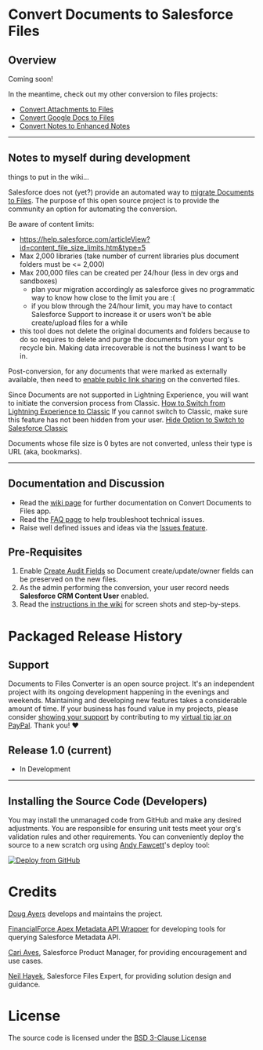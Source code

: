 Convert Documents to Salesforce Files
=======================================

Overview
--------

Coming soon!

In the meantime, check out my other conversion to files projects:
  * [Convert Attachments to Files](https://github.com/douglascayers/sfdc-convert-attachments-to-chatter-files)
  * [Convert Google Docs to Files](https://douglascayers.com/2017/10/19/convert-googledoc-records-to-salesforce-files/)
  * [Convert Notes to Enhanced Notes](https://github.com/douglascayers/sfdc-convert-notes-to-chatter-notes)

--- 


Notes to myself during development
----------------------------------

things to put in the wiki...

Salesforce does not (yet?) provide an automated way to [migrate Documents to Files](https://help.salesforce.com/articleView?id=docs_documents_to_files.htm&type=5).
The purpose of this open source project is to provide the community an option for automating the conversion.

Be aware of content limits:
* https://help.salesforce.com/articleView?id=content_file_size_limits.htm&type=5
* Max 2,000 libraries (take number of current libraries plus document folders must be <= 2,000)
* Max 200,000 files can be created per 24/hour (less in dev orgs and sandboxes)
    * plan your migration accordingly as salesforce gives no programmatic way to know how close to the limit you are :(
    * if you blow through the 24/hour limit, you may have to contact Salesforce Support to increase it or users won't be able create/upload files for a while
* this tool does not delete the original documents and folders because to do so requires to delete and purge the documents from your org's recycle bin. Making data irrecoverable is not the business I want to be in.
    
Post-conversion, for any documents that were marked as externally available, then need to [enable public link sharing](https://help.salesforce.com/articleView?id=collab_files_sharing_via_link.htm&type=5) on the converted files.

Since Documents are not supported in Lightning Experience, you will want to initiate the conversion process from Classic.
[How to Switch from Lightning Experience to Classic](https://help.salesforce.com/articleView?id=000230642&type=1)
If you cannot switch to Classic, make sure this feature has not been hidden from your user.
[Hide Option to Switch to Salesforce Classic](https://releasenotes.docs.salesforce.com/en-us/summer17/release-notes/rn_general_lex_hide_switcher.htm)

Documents whose file size is 0 bytes are not converted, unless their type is URL (aka, bookmarks).

---

Documentation and Discussion
--------------------------

* Read the [wiki page](https://github.com/douglascayers/sfdx-convert-documents-to-files/wiki) for further documentation on Convert Documents to Files app.
* Read the [FAQ page](https://github.com/douglascayers/sfdx-convert-documents-to-files/wiki/Frequently-Asked-Questions) to help troubleshoot technical issues.
* Raise well defined issues and ideas via the [Issues feature](https://github.com/douglascayers/sfdx-convert-documents-to-files/issues).


Pre-Requisites
--------------
1. Enable [Create Audit Fields](https://help.salesforce.com/articleView?id=000213290&type=1&language=en_US) so Document create/update/owner fields can be preserved on the new files.
2. As the admin performing the conversion, your user record needs **Salesforce CRM Content User** enabled. 
3. Read the [instructions in the wiki](https://github.com/douglascayers/sfdx-convert-documents-to-files/wiki/Pre-Requisites-Instructions) for screen shots and step-by-steps.


Packaged Release History
========================

Support
-------

Documents to Files Converter is an open source project. It's an independent project with its ongoing development happening in the evenings and weekends.
Maintaining and developing new features takes a considerable amount of time. If your business has found value in my projects, please consider [showing
your support](https://douglascayers.com/thanks-for-your-support/) by contributing to my [virtual tip jar on PayPal](https://www.paypal.me/douglascayers/). Thank you! ❤️

Release 1.0 (current)
-----------
* In Development

---

Installing the Source Code (Developers)
---------------------------------------

You may install the unmanaged code from GitHub and make any desired adjustments.
You are responsible for ensuring unit tests meet your org's validation rules and other requirements.
You can conveniently deploy the source to a new scratch org using [Andy Fawcett](https://andyinthecloud.com/category/githubsfdeploy/)'s deploy tool:

[![Deploy from GitHub](https://raw.githubusercontent.com/afawcett/githubsfdeploy/master/deploy.png)](https://githubsfdeploy.herokuapp.com?owner=douglascayers&repo=convert-documents-to-files)


Credits
=======

[Doug Ayers](https://douglascayers.com) develops and maintains the project.

[FinancialForce Apex Metadata API Wrapper](https://github.com/financialforcedev/apex-mdapi) for developing tools for querying Salesforce Metadata API.

[Cari Aves](https://success.salesforce.com/ProfileView?u=00530000008A7mvAAC), Salesforce Product Manager, for providing encouragement and use cases.

[Neil Hayek](https://success.salesforce.com/ProfileView?userId=00530000003SpRm), Salesforce Files Expert, for providing solution design and guidance.


License
=======

The source code is licensed under the [BSD 3-Clause License](LICENSE)